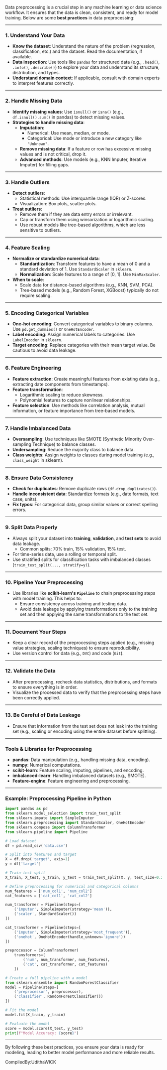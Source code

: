 Data preprocessing is a crucial step in any machine learning or data science workflow. It ensures that the data is clean, consistent, and ready for model training. Below are some **best practices** in data preprocessing:

---

### 1. **Understand Your Data**
   - **Know the dataset**: Understand the nature of the problem (regression, classification, etc.) and the dataset. Read the documentation, if available.
   - **Data inspection**: Use tools like `pandas` for structured data (e.g., `.head()`, `.info()`, `.describe()`) to explore your data and understand its structure, distribution, and types.
   - **Understand domain context**: If applicable, consult with domain experts to interpret features correctly.

---

### 2. **Handle Missing Data**
   - **Identify missing values**: Use `isnull()` or `isna()` (e.g., `df.isnull().sum()` in pandas) to detect missing values.
   - **Strategies to handle missing data**:
     - **Imputation**:
       - Numerical: Use mean, median, or mode.
       - Categorical: Use mode or introduce a new category like `"Unknown"`.
     - **Remove missing data**: If a feature or row has excessive missing values and is not critical, drop it.
     - **Advanced methods**: Use models (e.g., KNN Imputer, Iterative Imputer) for filling gaps.

---

### 3. **Handle Outliers**
   - **Detect outliers**:
     - Statistical methods: Use interquartile range (IQR) or Z-scores.
     - Visualization: Box plots, scatter plots.
   - **Treat outliers**:
     - Remove them if they are data entry errors or irrelevant.
     - Cap or transform them using winsorization or logarithmic scaling.
     - Use robust models like tree-based algorithms, which are less sensitive to outliers.

---

### 4. **Feature Scaling**
   - **Normalize or standardize numerical data**:
     - **Standardization**: Transform features to have a mean of 0 and a standard deviation of 1. Use `StandardScaler` in `sklearn`.
     - **Normalization**: Scale features to a range of [0, 1]. Use `MinMaxScaler`.
   - **When to scale**:
     - Scale data for distance-based algorithms (e.g., KNN, SVM, PCA).
     - Tree-based models (e.g., Random Forest, XGBoost) typically do not require scaling.

---

### 5. **Encoding Categorical Variables**
   - **One-hot encoding**: Convert categorical variables to binary columns. Use `pd.get_dummies()` or `OneHotEncoder`.
   - **Label encoding**: Assign numerical labels to categories. Use `LabelEncoder` in `sklearn`.
   - **Target encoding**: Replace categories with their mean target value. Be cautious to avoid data leakage.

---

### 6. **Feature Engineering**
   - **Feature extraction**: Create meaningful features from existing data (e.g., extracting date components from timestamps).
   - **Feature transformation**:
     - Logarithmic scaling to reduce skewness.
     - Polynomial features to capture nonlinear relationships.
   - **Feature selection**: Use methods like correlation analysis, mutual information, or feature importance from tree-based models.

---

### 7. **Handle Imbalanced Data**
   - **Oversampling**: Use techniques like SMOTE (Synthetic Minority Over-sampling Technique) to balance classes.
   - **Undersampling**: Reduce the majority class to balance data.
   - **Class weights**: Assign weights to classes during model training (e.g., `class_weight` in sklearn).

---

### 8. **Ensure Data Consistency**
   - **Check for duplicates**: Remove duplicate rows (`df.drop_duplicates()`).
   - **Handle inconsistent data**: Standardize formats (e.g., date formats, text case, units).
   - **Fix typos**: For categorical data, group similar values or correct spelling errors.

---

### 9. **Split Data Properly**
   - Always split your dataset into **training**, **validation**, and **test sets** to avoid data leakage.
     - Common splits: 70% train, 15% validation, 15% test.
   - For time-series data, use a rolling or temporal split.
   - Use stratified splits for classification tasks with imbalanced classes (`train_test_split(..., stratify=y)`).

---

### 10. **Pipeline Your Preprocessing**
   - Use libraries like **scikit-learn's `Pipeline`** to chain preprocessing steps with model training. This helps to:
     - Ensure consistency across training and testing data.
     - Avoid data leakage by applying transformations only to the training set and then applying the same transformations to the test set.

---

### 11. **Document Your Steps**
   - Keep a clear record of the preprocessing steps applied (e.g., missing value strategies, scaling techniques) to ensure reproducibility.
   - Use version control for data (e.g., `DVC`) and code (`Git`).

---

### 12. **Validate the Data**
   - After preprocessing, recheck data statistics, distributions, and formats to ensure everything is in order.
   - Visualize the processed data to verify that the preprocessing steps have been correctly applied.

---

### 13. **Be Careful of Data Leakage**
   - Ensure that information from the test set does not leak into the training set (e.g., scaling or encoding using the entire dataset before splitting).

---

### Tools & Libraries for Preprocessing
- **pandas**: Data manipulation (e.g., handling missing data, encoding).
- **numpy**: Numerical computations.
- **scikit-learn**: Feature scaling, imputing, pipelines, and encoding.
- **imbalanced-learn**: Handling imbalanced datasets (e.g., SMOTE).
- **Feature-engine**: Feature engineering and preprocessing.

---

### Example: Preprocessing Pipeline in Python
```python
import pandas as pd
from sklearn.model_selection import train_test_split
from sklearn.impute import SimpleImputer
from sklearn.preprocessing import StandardScaler, OneHotEncoder
from sklearn.compose import ColumnTransformer
from sklearn.pipeline import Pipeline

# Load dataset
df = pd.read_csv('data.csv')

# Split into features and target
X = df.drop('target', axis=1)
y = df['target']

# Train-test split
X_train, X_test, y_train, y_test = train_test_split(X, y, test_size=0.2, random_state=42)

# Define preprocessing for numerical and categorical columns
num_features = ['num_col1', 'num_col2']
cat_features = ['cat_col1', 'cat_col2']

num_transformer = Pipeline(steps=[
    ('imputer', SimpleImputer(strategy='mean')),
    ('scaler', StandardScaler())
])

cat_transformer = Pipeline(steps=[
    ('imputer', SimpleImputer(strategy='most_frequent')),
    ('onehot', OneHotEncoder(handle_unknown='ignore'))
])

preprocessor = ColumnTransformer(
    transformers=[
        ('num', num_transformer, num_features),
        ('cat', cat_transformer, cat_features)
    ])

# Create a full pipeline with a model
from sklearn.ensemble import RandomForestClassifier
model = Pipeline(steps=[
    ('preprocessor', preprocessor),
    ('classifier', RandomForestClassifier())
])

# Fit the model
model.fit(X_train, y_train)

# Evaluate the model
score = model.score(X_test, y_test)
print(f"Model Accuracy: {score}")
```

---

By following these best practices, you ensure your data is ready for modeling, leading to better model performance and more reliable results.

CompiledBy:UdithaWICK
